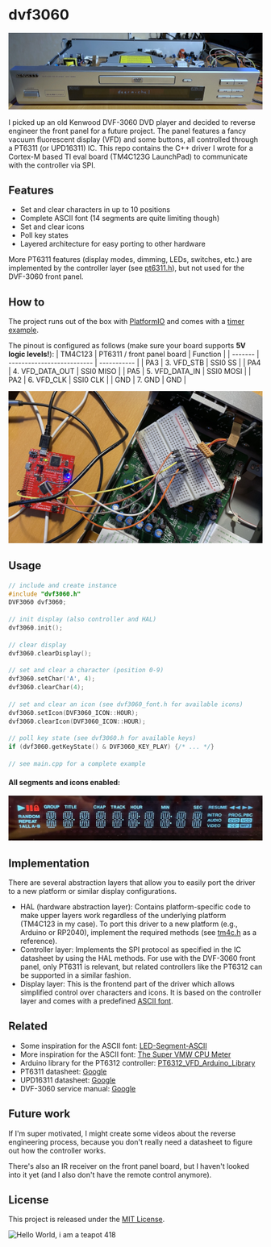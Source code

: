 # dvf3060

![DVF-3060 front panel featuring deermichel](img/deermichel.jpeg)

I picked up an old Kenwood DVF-3060 DVD player and decided to reverse engineer the front panel for a future project.
The panel features a fancy vacuum fluorescent display (VFD) and some buttons, all controlled through a PT6311 (or UPD16311) IC.
This repo contains the C++ driver I wrote for a Cortex-M based TI eval board (TM4C123G LaunchPad) to communicate with the controller via SPI.

## Features
- Set and clear characters in up to 10 positions
- Complete ASCII font (14 segments are quite limiting though)
- Set and clear icons
- Poll key states
- Layered architecture for easy porting to other hardware

More PT6311 features (display modes, dimming, LEDs, switches, etc.) are implemented by the controller layer (see [pt6311.h](src/pt6311.h)), but not used for the DVF-3060 front panel.

## How to
The project runs out of the box with [PlatformIO](https://platformio.org/) and comes with a [timer example](src/main.cpp).

The pinout is configured as follows (make sure your board supports **5V logic levels!**):
| TM4C123 | PT6311 / front panel board | Function    |
| ------- | -------------------------- | ----------- |
| PA3     | 3. VFD_STB                 | SSI0 SS     |
| PA4     | 4. VFD_DATA_OUT            | SSI0 MISO   |
| PA5     | 5. VFD_DATA_IN             | SSI0 MOSI   |
| PA2     | 6. VFD_CLK                 | SSI0 CLK    |
| GND     | 7. GND                     | GND         |

![TM4C123 setup](img/setup.jpeg)

## Usage
```cpp
// include and create instance
#include "dvf3060.h"
DVF3060 dvf3060;

// init display (also controller and HAL)
dvf3060.init();

// clear display
dvf3060.clearDisplay();

// set and clear a character (position 0-9)
dvf3060.setChar('A', 4);
dvf3060.clearChar(4);

// set and clear an icon (see dvf3060_font.h for available icons)
dvf3060.setIcon(DVF3060_ICON::HOUR);
dvf3060.clearIcon(DVF3060_ICON::HOUR);

// poll key state (see dvf3060.h for available keys)
if (dvf3060.getKeyState() & DVF3060_KEY_PLAY) {/* ... */}

// see main.cpp for a complete example
```

#### All segments and icons enabled:
![All segments and icons](img/segments.jpeg)

## Implementation
There are several abstraction layers that allow you to easily port the driver to a new platform or similar display configurations.
- HAL (hardware abstraction layer): Contains platform-specific code to make upper layers work regardless of the underlying platform (TM4C123 in my case). To port this driver to a new platform (e.g., Arduino or RP2040), implement the required methods (see [tm4c.h](src/tm4c.h) as a reference).
- Controller layer: Implements the SPI protocol as specified in the IC datasheet by using the HAL methods. For use with the DVF-3060 front panel, only PT6311 is relevant, but related controllers like the PT6312 can be supported in a similar fashion.
- Display layer: This is the frontend part of the driver which allows simplified control over characters and icons. It is based on the controller layer and comes with a predefined [ASCII font](src/dvf3060_font.h).

## Related
- Some inspiration for the ASCII font: [LED-Segment-ASCII](https://github.com/dmadison/LED-Segment-ASCII)
- More inspiration for the ASCII font: [The Super VMW CPU Meter](http://www.deater.net/weave/vmwprod/meter/super.html)
- Arduino library for the PT6312 controller: [PT6312_VFD_Arduino_Library](https://github.com/ysard/PT6312_VFD_Arduino_Library/)
- PT6311 datasheet: [Google](https://www.google.com/search?q=pt6311+datasheet)
- UPD16311 datasheet: [Google](https://www.google.com/search?q=upd16311+datasheet)
- DVF-3060 service manual: [Google](https://www.google.com/search?q=dvf-3060+service+manual)

## Future work
If I'm super motivated, I might create some videos about the reverse engineering process, because you don't really need a datasheet to figure out how the controller works.

There's also an IR receiver on the front panel board, but I haven't looked into it yet (and I also don't have the remote control anymore).

## License
This project is released under the [MIT License](LICENSE).

![Hello World, i am a teapot 418](img/teapot.gif)
